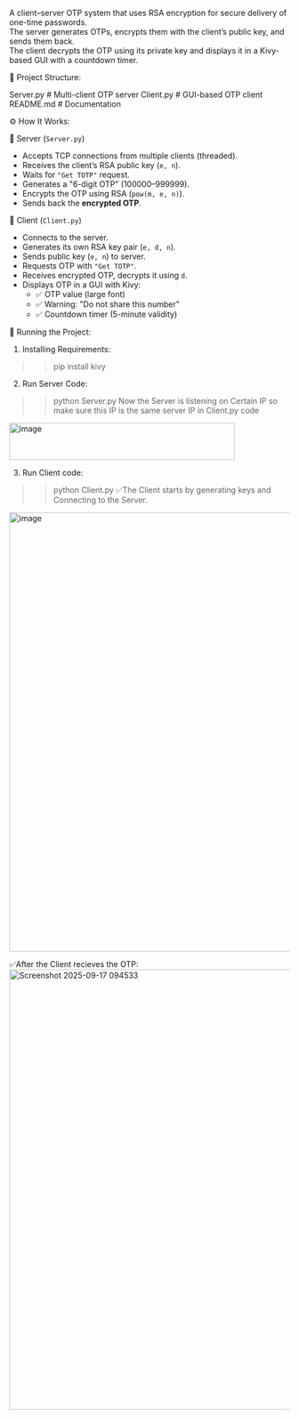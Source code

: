 A client–server OTP system that uses RSA encryption for secure delivery of one-time passwords.  
The server generates OTPs, encrypts them with the client’s public key, and sends them back.  
The client decrypts the OTP using its private key and displays it in a Kivy-based GUI with a countdown timer.

📂 Project Structure:

Server.py # Multi-client OTP server
Client.py # GUI-based OTP client
README.md # Documentation



⚙️ How It Works:

🔹 Server (`Server.py`)
- Accepts TCP connections from multiple clients (threaded).  
- Receives the client’s RSA public key (`e, n`).  
- Waits for `"Get TOTP"` request.  
- Generates a "6-digit OTP" (100000–999999).  
- Encrypts the OTP using RSA (`pow(m, e, n)`).  
- Sends back the **encrypted OTP**.  



🔹 Client (`Client.py`)
- Connects to the server.  
- Generates its own RSA key pair (`e, d, n`).  
- Sends public key (`e, n`) to server.  
- Requests OTP with `"Get TOTP"`.  
- Receives encrypted OTP, decrypts it using `d`.  
- Displays OTP in a GUI with Kivy:
  - ✅ OTP value (large font)  
  - ✅ Warning: "Do not share this number"  
  - ✅ Countdown timer (5-minute validity)
 

🚀 Running the Project:

1. Installing Requirements:
  >> pip install kivy
   
2. Run Server Code:
  >> python Server.py
  Now the Server is listening on Certain IP so make sure this IP is the same server IP in Client.py code
<img width="405" height="67" alt="image" src="https://github.com/user-attachments/assets/87dd09cb-faa1-460b-b8da-0aec86326a0b" />

   
3. Run Client code:
  >> python Client.py
✅The Client starts by generating keys and Connecting to the Server.
<img width="1000" height="790" alt="image" src="https://github.com/user-attachments/assets/875981f6-4583-402c-8827-b816ebb03127" />

✅After the Client recieves the OTP:
<img width="998" height="792" alt="Screenshot 2025-09-17 094533" src="https://github.com/user-attachments/assets/c9deb0e2-38d6-4def-ab9e-6ee845b53811" />
